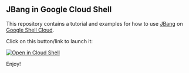 ## JBang in Google Cloud Shell

This repository contains a tutorial and examples for how to use [JBang](https://jbang.dev) on [Google Shell Cloud](https://cloud.google.com).

Click on this button/link to launch it:

[![Open in Cloud Shell](https://gstatic.com/cloudssh/images/open-btn.png)](https://ssh.cloud.google.com/cloudshell/open?cloudshell_git_repo=https://github.com/jbangdev/jbang-google-cloud-shell&cloudshell_tutorial=tutorial.md)

Enjoy!
